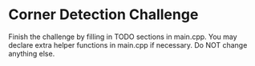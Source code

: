 # Corner Detection Challenge
Finish the challenge by filling in TODO sections in main.cpp. You may declare extra helper functions in main.cpp if necessary. Do NOT change anything else.
